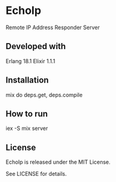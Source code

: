 # EchoIp

Remote IP Address Responder Server

## Developed with
Erlang 18.1
Elixir 1.1.1

## Installation

mix do deps.get, deps.compile

## How to run

iex -S mix server

## License

EchoIp is released under the MIT License.

See LICENSE for details.

